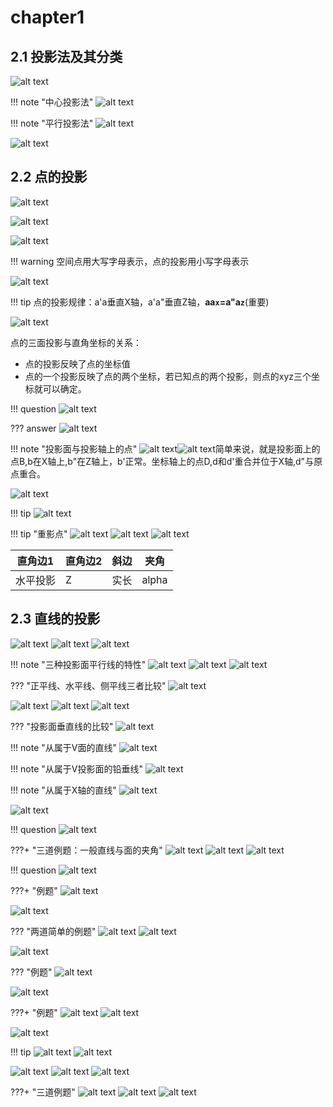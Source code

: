 # chapter1
## 2.1 投影法及其分类
![alt text](image.png)

!!! note  "中心投影法"
    ![alt text](image-1.png)

!!! note  "平行投影法"
    ![alt text](image-2.png)

![alt text](image-3.png)

## 2.2 点的投影
![alt text](image-4.png)

![alt text](image-5.png)

![alt text](image-6.png)

!!! warning
    空间点用大写字母表示，点的投影用小写字母表示

![alt text](image-7.png)

!!! tip
    点的投影规律：a'a垂直X轴，a'a"垂直Z轴，**aa`x`=a"a`z`**(重要)

![alt text](image-8.png)

点的三面投影与直角坐标的关系：
- 点的投影反映了点的坐标值
- 点的一个投影反映了点的两个坐标，若已知点的两个投影，则点的xyz三个坐标就可以确定。

!!! question
    ![alt text](image-9.png)

??? answer
    ![alt text](image-11.png)

!!! note  "投影面与投影轴上的点"
    ![alt text](image-12.png)![alt text](image-13.png)简单来说，就是投影面上的点B,b在X轴上,b"在Z轴上，b'正常。坐标轴上的点D,d和d'重合并位于X轴,d"与原点重合。


![alt text](image-14.png)

!!! tip
    ![alt text](image-15.png)

!!! tip  "重影点"
    ![alt text](image-16.png)
    ![alt text](image-17.png)
    ![alt text](image-18.png)

直角边1|直角边2|斜边|夹角
---|---|---|---
水平投影|Z|实长|alpha 

## 2.3 直线的投影
![alt text](image-19.png)
![alt text](image-20.png)
![alt text](image-21.png)

!!! note  "三种投影面平行线的特性"
    ![alt text](image-22.png)
    ![alt text](image-23.png)
    ![alt text](image-24.png)

??? "正平线、水平线、侧平线三者比较"
    ![alt text](image-25.png)

![alt text](image-26.png)
![alt text](image-27.png)
![alt text](image-28.png)

???  "投影面垂直线的比较"
    ![alt text](image-29.png)

!!! note  "从属于V面的直线"
    ![alt text](image-31.png)

!!! note  "从属于V投影面的铅垂线"
    ![alt text](image-32.png)

!!! note  "从属于X轴的直线"
    ![alt text](image-33.png)

![alt text](image-34.png)

!!! question
    ![alt text](image-35.png)

???+  "三道例题：一般直线与面的夹角"
    ![alt text](image-36.png)
    ![alt text](image-37.png)
    ![alt text](image-38.png)


!!! question
    ![alt text](image-39.png)

???+ "例题"
    ![alt text](image-40.png)


![alt text](image-41.png)

??? "两道简单的例题"
    ![alt text](image-42.png)
    ![alt text](image-43.png)


![alt text](image-44.png)

??? "例题"
    ![alt text](image-45.png)

![alt text](image-46.png)

???+ "例题"
    ![alt text](image-47.png)
    ![alt text](image-48.png)

![alt text](image-49.png)

!!! tip
    ![alt text](image-50.png)
    ![alt text](image-51.png)


![alt text](image-52.png)
![alt text](image-53.png)
![alt text](image-54.png)

???+  "三道例题"
    ![alt text](image-55.png)
    ![alt text](image-56.png)
    ![alt text](image-57.png)
